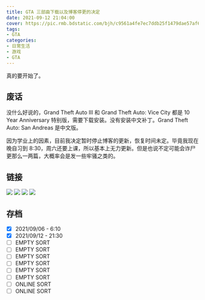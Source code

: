 ```yaml
---
title: GTA 三部曲下载以及博客停更的决定
date: 2021-09-12 21:04:00
cover: https://pic.rmb.bdstatic.com/bjh/c9561a4fe7ec7ddb25f1479dae57af6f.png
tags:
- GTA
categories:
- 日常生活
- 游戏
- GTA
---
```

真的要开始了。
<!--more-->
## 废话

没什么好说的，Grand Theft Auto III 和 Grand Theft Auto: Vice City 都是 10 Year Anniversary 特别版，需要下载安装。没有安装中文补丁。Grand Theft Auto: San Andreas 是中文版。

因为学业上的因素，目前我决定暂时停止博客的更新，恢复时间未定。毕竟我现在晚自习到 8:30，周六还要上课，所以基本上无力更新。但是也说不定可能会诈尸更那么一两篇，大概率会是发一些牢骚之类的。

## 链接

![](https://img.shields.io/static/v1?label=GTA%20III&message=ModDB&style=flat-square&link=https://www.moddb.com/downloads/start/170146)
![](https://img.shields.io/static/v1?label=GTA%20VC&message=%E9%98%BF%E9%87%8C%E4%BA%91%E7%9B%98&color=466FFF&style=flat-square&link=https://www.aliyundrive.com/s/BYhSHApgzVJ)
![](https://img.shields.io/static/v1?label=GTA%20VC&message=ModDB&style=flat-square&link=https://www.moddb.com/downloads/start/143764)
![](https://img.shields.io/static/v1?label=GTA%20SA&message=gtasa.cn&style=flat-square&link=https://www.mediafire.com/file/y8qk4814ix9k2w9/%25E5%259C%25A3%25E5%25AE%2589%25E5%259C%25B0%25E5%2588%2597%25E6%2596%25AF%25E7%25AE%2580%25E4%25BD%2593%25E4%25B8%25AD%25E6%2596%2587%25E5%2585%258D%25E5%25AE%2589%25E8%25A3%2585%25E7%2589%2588.7z/file)

## 存档

- [x] 2021/09/06 - 6:10
- [x] 2021/09/12 - 21:30
- [ ] EMPTY SORT
- [ ] EMPTY SORT
- [ ] EMPTY SORT
- [ ] EMPTY SORT
- [ ] EMPTY SORT
- [ ] EMPTY SORT
- [ ] ONLINE SORT
- [ ] ONLINE SORT
